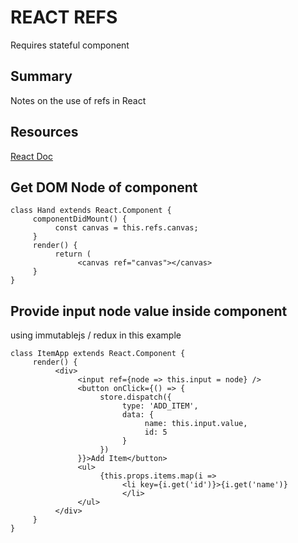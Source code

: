 # REACT REFS
Requires stateful component

## Summary
Notes on the use of refs in React

## Resources
[React Doc](https://reactjs.org/docs/refs-and-the-dom.html)

## Get DOM Node of component
```
class Hand extends React.Component {
     componentDidMount() {
          const canvas = this.refs.canvas;
     }
     render() {
          return (
               <canvas ref="canvas"></canvas>
     }
}
```

## Provide input node value inside component
using immutablejs / redux in this example
```
class ItemApp extends React.Component {
     render() {
          <div>
               <input ref={node => this.input = node} />
               <button onClick={() => {
                    store.dispatch({
                         type: 'ADD_ITEM',
                         data: {
                              name: this.input.value,
                              id: 5
                         }
                    })
               }}>Add Item</button>
               <ul>
                    {this.props.items.map(i =>
                         <li key={i.get('id')}>{i.get('name')}
                         </li>
               </ul>
          </div>
     }
}
```
